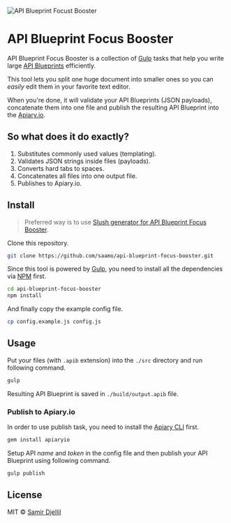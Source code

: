 ![API Blueprint Focust Booster](http://i.imgur.com/Yz2chHL.png)

# API Blueprint Focus Booster

API Blueprint Focus Booster is a collection of [Gulp](http://gulpjs.com) tasks that help you write large [API Blueprints](https://apiblueprint.org) efficiently.

This tool lets you split one huge document into smaller ones so you can _easily_ edit them in your favorite text editor.

When you're done, it will validate your API Blueprints (JSON payloads), concatenate them into one file and publish the resulting API Blueprint into the [Apiary.io](http://apiary.io).

## So what does it do exactly?

1. Substitutes commonly used values (templating).
2. Validates JSON strings inside files (payloads).
3. Converts hard tabs to spaces.
4. Concatenates all files into one output file.
5. Publishes to Apiary.io.

## Install

> Preferred way is to use [Slush generator for API Blueprint Focus Booster](https://www.npmjs.com/package/slush-api-blueprint-focus-booster).

Clone this repository.

```bash
git clone https://github.com/saamo/api-blueprint-focus-booster.git
```

Since this tool is powered by [Gulp](http://gulpjs.com), you need to install all the dependencies via [NPM](https://npmjs.com) first.

```bash
cd api-blueprint-focus-booster
npm install
```

And finally copy the example config file.

```bash
cp config.example.js config.js
```

## Usage

Put your files (with `.apib` extension) into the `./src` directory and run following command.

```bash
gulp
```

Resulting API Blueprint is saved in `./build/output.apib` file.

### Publish to Apiary.io

In order to use publish task, you need to install the [Apiary CLI](https://client.apiary.io) first.

```bash
gem install apiaryio
```

Setup API _name_ and _token_ in the config file and then publish your API Blueprint using following command.

```bash
gulp publish
```

## License

MIT © [Samir Djellil](http://samirdjellil.com)
